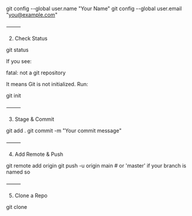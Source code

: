 git config --global user.name "Your Name"
git config --global user.email "you@example.com"


⸻

2. Check Status

git status

If you see:

fatal: not a git repository

It means Git is not initialized. Run:

git init


⸻

3. Stage & Commit

git add .
git commit -m "Your commit message"


⸻

4. Add Remote & Push

git remote add origin <repository-url>
git push -u origin main   # or 'master' if your branch is named so


⸻

5. Clone a Repo

git clone <repository-url>

